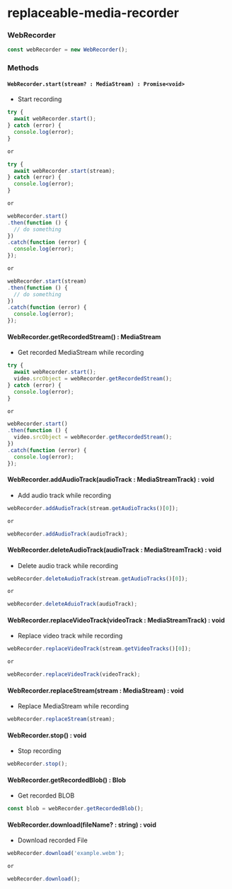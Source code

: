 # replaceable-media-recorder


### WebRecorder

```js
const webRecorder = new WebRecorder();
```

### Methods


#### `WebRecorder.start(stream? : MediaStream) : Promise<void>`
- Start recording

```js
try {
  await webRecorder.start();
} catch (error) {
  console.log(error);
}

or

try {
  await webRecorder.start(stream);
} catch (error) {
  console.log(error);
}

or

webRecorder.start()
.then(function () {
  // do something
})
.catch(function (error) {
  console.log(error);
});

or

webRecorder.start(stream)
.then(function () {
  // do something
})
.catch(function (error) {
  console.log(error);
});

```


#### WebRecorder.getRecordedStream() : MediaStream
- Get recorded MediaStream while recording

```js
try {
  await webRecorder.start();
  video.srcObject = webRecorder.getRecordedStream();
} catch (error) {
  console.log(error);
}

or

webRecorder.start()
.then(function () {
  video.srcObject = webRecorder.getRecordedStream();
})
.catch(function (error) {
  console.log(error);
});
```


#### WebRecorder.addAudioTrack(audioTrack : MediaStreamTrack) : void
- Add audio track while recording

```js
webRecorder.addAudioTrack(stream.getAudioTracks()[0]);

or 

webRecorder.addAudioTrack(audioTrack);
```


#### WebRecorder.deleteAudioTrack(audioTrack : MediaStreamTrack) : void
- Delete audio track while recording

```js
webRecorder.deleteAudioTrack(stream.getAudioTracks()[0]);

or

webRecorder.deleteAduioTrack(audioTrack);
```


#### WebRecorder.replaceVideoTrack(videoTrack : MediaStreamTrack) : void
- Replace video track while recording

```js
webRecorder.replaceVideoTrack(stream.getVideoTracks()[0]);

or

webRecorder.replaceVideoTrack(videoTrack);
```


#### WebRecorder.replaceStream(stream : MediaStream) : void
- Replace MediaStream while recording

```js
webRecorder.replaceStream(stream);
```


#### WebRecorder.stop() : void
- Stop recording

```js
webRecorder.stop();
```


#### WebRecorder.getRecordedBlob() : Blob 
- Get recorded BLOB

```js
const blob = webRecorder.getRecordedBlob();
```


#### WebRecorder.download(fileName? : string) : void
- Download recorded File

```js
webRecorder.download('example.webm');

or

webRecorder.download();
```
